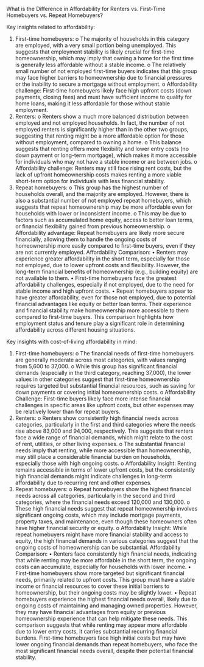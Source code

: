 What is the Difference in Affordability for Renters vs. First-Time Homebuyers vs. Repeat Homebuyers?


Key insights related to affordability:
1.	First-time homebuyers:
o	The majority of households in this category are employed, with a very small portion being unemployed. This suggests that employment stability is likely crucial for first-time homeownership, which may imply that owning a home for the first time is generally less affordable without a stable income.
o	The relatively small number of not employed first-time buyers indicates that this group may face higher barriers to homeownership due to financial pressures or the inability to secure a mortgage without employment.
o	Affordability challenge: First-time homebuyers likely face high upfront costs (down payments, closing fees) and must have sufficient income to qualify for home loans, making it less affordable for those without stable employment.
2.	Renters:
o	Renters show a much more balanced distribution between employed and not employed households. In fact, the number of not employed renters is significantly higher than in the other two groups, suggesting that renting might be a more affordable option for those without employment, compared to owning a home.
o	This balance suggests that renting offers more flexibility and lower entry costs (no down payment or long-term mortgage), which makes it more accessible for individuals who may not have a stable income or are between jobs.
o	Affordability challenge: Renters may still face rising rent costs, but the lack of upfront homeownership costs makes renting a more viable short-term option for individuals with less financial stability.
3.	Repeat homebuyers:
o	This group has the highest number of households overall, and the majority are employed. However, there is also a substantial number of not employed repeat homebuyers, which suggests that repeat homeownership may be more affordable even for households with lower or inconsistent income.
o	This may be due to factors such as accumulated home equity, access to better loan terms, or financial flexibility gained from previous homeownership.
o	Affordability advantage: Repeat homebuyers are likely more secure financially, allowing them to handle the ongoing costs of homeownership more easily compared to first-time buyers, even if they are not currently employed.
Affordability Comparison:
•	Renters may experience greater affordability in the short term, especially for those not employed, due to lower upfront costs and flexibility. However, the long-term financial benefits of homeownership (e.g., building equity) are not available to them.
•	First-time homebuyers face the greatest affordability challenges, especially if not employed, due to the need for stable income and high upfront costs.
•	Repeat homebuyers appear to have greater affordability, even for those not employed, due to potential financial advantages like equity or better loan terms. Their experience and financial stability make homeownership more accessible to them compared to first-time buyers.
This comparison highlights how employment status and tenure play a significant role in determining affordability across different housing situations.


 

Key insights with cost-of-living affordability in mind:
1.	First-time homebuyers:
o	The financial needs of first-time homebuyers are generally moderate across most categories, with values ranging from 5,600 to 37,000.
o	While this group has significant financial demands (especially in the third category, reaching 37,000), the lower values in other categories suggest that first-time homeownership requires targeted but substantial financial resources, such as saving for down payments or covering initial homeownership costs.
o	Affordability Challenge: First-time buyers likely face more intense financial challenges in specific areas like upfront costs, but other expenses may be relatively lower than for repeat buyers.
2.	Renters:
o	Renters show consistently high financial needs across categories, particularly in the first and third categories where the needs rise above 83,000 and 94,000, respectively. This suggests that renters face a wide range of financial demands, which might relate to the cost of rent, utilities, or other living expenses.
o	The substantial financial needs imply that renting, while more accessible than homeownership, may still place a considerable financial burden on households, especially those with high ongoing costs.
o	Affordability Insight: Renting remains accessible in terms of lower upfront costs, but the consistently high financial demands might indicate challenges in long-term affordability due to recurring rent and other expenses.
3.	Repeat homebuyers:
o	Repeat homebuyers show the highest financial needs across all categories, particularly in the second and third categories, where the financial needs exceed 120,000 and 130,000.
o	These high financial needs suggest that repeat homeownership involves significant ongoing costs, which may include mortgage payments, property taxes, and maintenance, even though these homeowners often have higher financial security or equity.
o	Affordability Insight: While repeat homebuyers might have more financial stability and access to equity, the high financial demands in various categories suggest that the ongoing costs of homeownership can be substantial.
Affordability Comparison:
•	Renters face consistently high financial needs, indicating that while renting may be more affordable in the short term, the ongoing costs can accumulate, especially for households with lower income.
•	First-time homebuyers show more targeted but significant financial needs, primarily related to upfront costs. This group must have a stable income or financial resources to cover these initial barriers to homeownership, but their ongoing costs may be slightly lower.
•	Repeat homebuyers experience the highest financial needs overall, likely due to ongoing costs of maintaining and managing owned properties. However, they may have financial advantages from equity or previous homeownership experience that can help mitigate these needs.
This comparison suggests that while renting may appear more affordable due to lower entry costs, it carries substantial recurring financial burdens. First-time homebuyers face high initial costs but may have lower ongoing financial demands than repeat homebuyers, who face the most significant financial needs overall, despite their potential financial stability.
